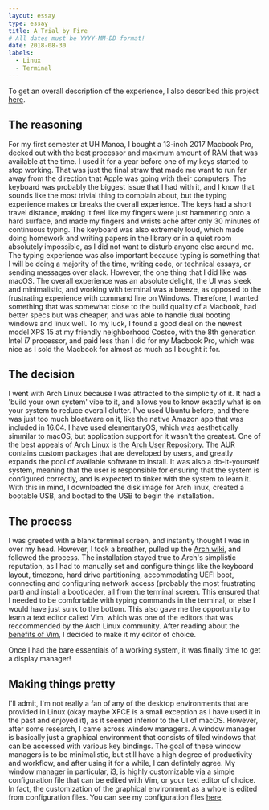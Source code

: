 ```yaml
---
layout: essay
type: essay
title: A Trial by Fire
# All dates must be YYYY-MM-DD format!
date: 2018-08-30
labels:
  - Linux
  - Terminal
---
```


To get an overall description of the experience, I also described this project [here](https://ryotabs.github.io/projects/arch). 

## The reasoning

For my first semester at UH Manoa, I bought a 13-inch 2017 Macbook Pro, decked out with the best processor and maximum amount of RAM that was available at the time. I used it for a year before one of my keys started to stop working. That was just the final straw that made me want to run far away from the direction that Apple was going with their computers. The keyboard was probably the biggest issue that I had with it, and I know that sounds like the most trivial thing to complain about, but the typing experience makes or breaks the overall experience. The keys had a short travel distance, making it feel like my fingers were just hammering onto a hard surface, and made my fingers and wrists ache after only 30 minutes of continuous typing. The keyboard was also extremely loud, which made doing homework and writing papers in the library or in a quiet room absolutely impossible, as I did not want to disturb anyone else around me. The typing experience was also important because typing is something that I will be doing a majority of the time, writing code, or technical essays, or sending messages over slack. However, the one thing that I did like was macOS. The overall experience was an absolute delight, the UI was sleek and minimalistic, and working with terminal was a breeze, as opposed to the frustrating experience with command line on Windows. Therefore, I wanted something that was somewhat close to the build quality of a Macbook, had better specs but was cheaper, and was able to handle dual booting windows and linux well. To my luck, I found a good deal on the newest model XPS 15 at my friendly neighborhood Costco, with the 8th generation Intel i7 processor, and paid less than I did for my Macbook Pro, which was nice as I sold the Macbook for almost as much as I bought it for. 

## The decision

I went with Arch Linux because I was attracted to the simplicity of it. It had a 'build your own system' vibe to it, and allows you to know exactly what is on your system to reduce overall clutter. I've used Ubuntu before, and there was just too much bloatware on it, like the native Amazon app that was included in 16.04. I have used elementaryOS, which was aesthetically simmilar to macOS, but application support for it wasn't the greatest. One of the best appeals of Arch Linux is the [Arch User  Repository](https://aur.archlinux.org/). The AUR contains custom packages that are developed by users, and greatly expands the pool of available software to install. It was also a do-it-yourself system, meaning that the user is responsible for ensuring that the system is configured correctly, and is expected to tinker with the system to learn it. With this in mind, I downloaded the disk image for Arch linux, created a bootable USB, and booted to the USB to begin the installation.

## The process

I was greeted with a blank terminal screen, and instantly thought I was in over my head. However, I took a breather, pulled up the [Arch wiki](https://wiki.archlinux.org/index.php/installation_guide), and followed the process. The installation stayed true to Arch's simplistic reputation, as I had to manually set and configure things like the keyboard layout, timezone, hard drive partitioning, accommodating UEFI boot, connecting and configuring network access (probably the most frustrating part) and install a bootloader, all from the terminal screen. This ensured that I needed to be comfortable with typing commands in the terminal, or else I would have just sunk to the bottom. This also gave me the opportunity to learn a text editor called Vim, which was one of the editors that was reccommended by the Arch Linux community. After reading about the [benefits of Vim](https://stackoverflow.com/questions/597077/what-are-the-benefits-of-learning-vim), I decided to make it my editor of choice. 

Once I had the bare essentials of a working system, it was finally time to get a display manager!

## Making things pretty

I'll admit, I'm not really a fan of any of the desktop environments that are provided in Linux (okay maybe XFCE is a small exception as I have used it in the past and enjoyed it), as it seemed inferior to the UI of macOS. However, after some research, I came across window managers. A window manager is basically just a graphical environment that consists of tiled windows that can be accessed with various key bindings. The goal of these window managers is to be minimalistic, but still have a high degree of productivity and workflow, and after using it for a while, I can defintely agree. My window manager in particular, i3, is highly customizable via a simple configuration file that can be edited with Vim, or your text editor of choice. In fact, the customization of the graphical environment as a whole is edited from configuration files. You can see my configuration files [here](https://github.com/ryotabs/config-files). 
